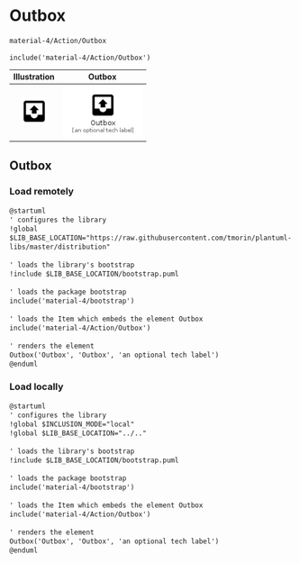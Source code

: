 # Outbox


```text
material-4/Action/Outbox
```

```text
include('material-4/Action/Outbox')
```



| Illustration | Outbox |
| :---: | :---: |
| ![illustration for Illustration](../../material-4/Action/Outbox.png) | ![illustration for Outbox](../../material-4/Action/Outbox.Local.png) |




## Outbox

### Load remotely
```plantuml
@startuml
' configures the library
!global $LIB_BASE_LOCATION="https://raw.githubusercontent.com/tmorin/plantuml-libs/master/distribution"

' loads the library's bootstrap
!include $LIB_BASE_LOCATION/bootstrap.puml

' loads the package bootstrap
include('material-4/bootstrap')

' loads the Item which embeds the element Outbox
include('material-4/Action/Outbox')

' renders the element
Outbox('Outbox', 'Outbox', 'an optional tech label')
@enduml
```

### Load locally
```plantuml
@startuml
' configures the library
!global $INCLUSION_MODE="local"
!global $LIB_BASE_LOCATION="../.."

' loads the library's bootstrap
!include $LIB_BASE_LOCATION/bootstrap.puml

' loads the package bootstrap
include('material-4/bootstrap')

' loads the Item which embeds the element Outbox
include('material-4/Action/Outbox')

' renders the element
Outbox('Outbox', 'Outbox', 'an optional tech label')
@enduml
```

